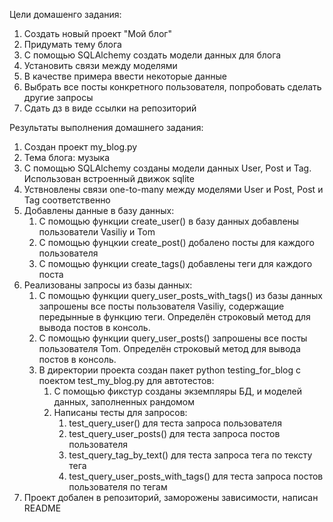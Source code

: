 Цели домашенго задания:
1. Создать новый проект "Мой блог"
2. Придумать тему блога
3. С помощью SQLAlchemy создать модели данных для блога
4. Установить связи между моделями
5. В качестве примера ввести некоторые данные
6. Выбрать все посты конкретного пользователя, попробовать сделать другие запросы
7. Сдать дз в виде ссылки на репозиторий

Результаты выполнения домашнего задания:
1. Создан проект my_blog.py
2. Тема блога: музыка
3. С помощью SQLAlchemy созданы модели данных User, Post и Tag. Использован встроенный движок sqlite
4. Уствновлены связи one-to-many между моделями User и Post, Post и Tag соответственно
5. Добавлены данные в базу данных:
   1. С помощью функции create_user() в базу данных добавлены пользователи Vasiliy и Tom
   2. С помощью фунцкии create_post() добалено посты для каждого пользователя
   3. С помощью функции create_tags() добавлены теги для каждого поста
6. Реализованы запросы из базы данных:
   1. С помощью функции query_user_posts_with_tags() из базы данных запрошены все посты пользователя Vasiliy, содержащие передынные в функцию теги. Определён строковый метод для вывода постов в консоль.
   2. С помощью функции query_user_posts() запрошены все посты пользователя Tom. Определён строковый метод для вывода постов в консоль.
   3. В директории проекта создан пакет python testing_for_blog с поектом test_my_blog.py для автотестов:
      1. С помощью фикстур созданы экземпляры БД, и моделей данных, заполненных рандомом
      2. Написаны тесты для запросов:
         1. test_query_user() для теста запроса пользователя
         2. test_query_user_posts() для теста запроса постов пользователя
         3. test_query_tag_by_text() для теста запроса тега по тексту тега
         4. test_query_user_posts_with_tags() для теста запроса постов пользователя по тегам
7. Проект добален в репозиторий, заморожены зависимости, написан README